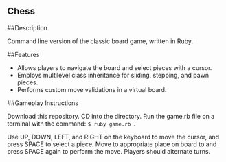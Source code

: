 ## Chess

##Description

Command line version of the classic board game, written in Ruby.

##Features
- Allows players to navigate the board and select pieces with a cursor.
- Employs multilevel class inheritance for sliding, stepping, and pawn pieces.
- Performs custom move validations in a virtual board.

##Gameplay Instructions

Download this repository. CD into the directory. 
Run the game.rb file on a terminal with the command: <code>$ ruby game.rb </code>.

Use UP, DOWN, LEFT, and RIGHT on the keyboard to move the cursor, and press SPACE to select a piece.
Move to appropriate place on board to and press SPACE again to perform the move.
Players should alternate turns.
